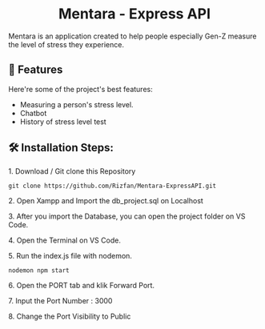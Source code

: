 <h1 align="center" id="title">Mentara - Express API</h1>

<p id="description">Mentara is an application created to help people especially Gen-Z measure the level of stress they experience.</p>

<h2>🧐 Features</h2>

Here're some of the project's best features:

- Measuring a person's stress level.
- Chatbot
- History of stress level test

<h2>🛠️ Installation Steps:</h2>

<p>1. Download / Git clone this Repository</p>

```
git clone https://github.com/Rizfan/Mentara-ExpressAPI.git
```

<p>2. Open Xampp and Import the db_project.sql on Localhost</p>

<p>3. After you import the Database, you can open the project folder on VS Code.</p>

<p>4. Open the Terminal on VS Code.</p>

<p>5. Run the index.js file with nodemon.</p>

```
nodemon npm start
```

<p>6. Open the PORT tab and klik Forward Port.</p>

<p>7. Input the Port Number : 3000</p>

<p>8. Change the Port Visibility to Public</p>
